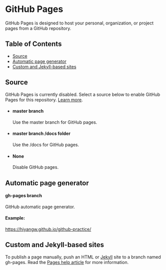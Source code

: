 # GitHub Pages

GitHub Pages is designed to host your personal, organization, or project pages from a GitHub repository.

## Table of Contents

* [Source](#source)
* [Automatic page generator](#generator)
* [Custom and Jekyll-based sites](#jekyll)

<a name="source"/>

## Source
GitHub Pages is currently disabled. Select a source below to enable GitHub Pages for this repository. [Learn more](https://help.github.com/enterprise/2.14/user/articles/configuring-a-publishing-source-for-github-pages/).

* #### master branch
    Use the master branch for GitHub pages.

* #### master branch /docs folder
    Use the /docs for GitHub pages.

* #### None
    Disable GitHub pages.

<a name="generator"/>

## Automatic page generator

#### gh-pages branch
GitHub automatic page generator. 

#### Example:
https://hiyangw.github.io/github-practice/

<a name="jekyll"/>

## Custom and Jekyll-based sites

To publish a page manually, push an HTML or [Jekyll](https://github.com/jekyll/jekyll) site to a branch named gh-pages. Read the [Pages help article](https://help.github.com/enterprise/2.14/user/pages) for more information.